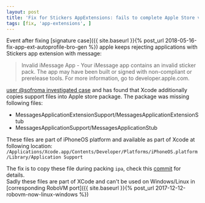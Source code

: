 ```yaml
---
layout: post
title: 'Fix for Stickers AppExtensions: fails to complete Apple Store validation'
tags: [fix, 'app-extensions', ]
---
```

Event after fixing [signature case]({{ site.baseurl }}{% post_url 2018-05-16-fix-app-ext-autoprofile-bro-gen %}) apple keeps rejecting applications with Stickers app extension with message:
>Invalid iMessage App - Your iMessage app contains an invalid sticker pack. The app may have been built or signed with non-compliant or prerelease tools. For more information, go to developer.apple.com.

[user @sofroma investigated case](https://gitter.im/MobiVM/robovm?at=5afd1f862df44c2d063453b0) and has found that Xcode additionally copies support files into Apple store package. The package was missing following files:
* MessagesApplicationExtensionSupport/MessagesApplicationExtensionStub
* MessagesApplicationSupport/MessagesApplicationStub

These files are part of iPhoneOS platform and available as part of Xcode at following location: `/Applications/Xcode.app/Contents/Developer/Platforms/iPhoneOS.platform/Library/Application Support`

The fix is to copy these file during packing `ipa`, check this [commit](https://github.com/MobiVM/robovm/pull/293/commits/9d7b0bceeeb5db9485898ebab317728c035df5b7) for details.  
Sadly these files are part of XCode and can't be used on Windows/Linux in [corresponding RoboVM port]({{ site.baseurl }}{% post_url 2017-12-12-robovm-now-linux-windows %})

